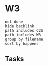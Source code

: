 # W3
```tasks
not done
hide backlink
path includes C2S
path includes W3
group by filename
sort by happens
```

## Tasks

